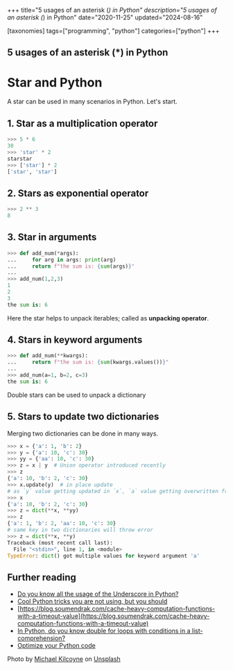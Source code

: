 +++
title="5 usages of an asterisk (*) in Python"
description="5 usages of an asterisk (*) in Python"
date="2020-11-25"
updated="2024-08-16"

[taxonomies]
tags=["programming", "python"]
categories=["python"]
+++
## 5 usages of an asterisk (*) in Python

# Star and Python

A star can be used in many scenarios in Python. Let's start.

## 1. Star as a multiplication operator

``` python
>>> 5 * 6
30
>>> 'star' * 2
starstar
>>> ['star'] * 2
['star', 'star']
```
## 2. Stars as exponential operator

``` python
>>> 2 ** 3
8
```

## 3. Star in arguments

``` python
>>> def add_num(*args):
...     for arg in args: print(arg)
...     return f"the sum is: {sum(args)}"
... 
>>> add_num(1,2,3)
1
2
3
the sum is: 6
```
Here the star helps to unpack iterables; called as **unpacking operator**.

## 4. Stars in keyword arguments

``` python
>>> def add_num(**kwargs):
...     return f"the sum is: {sum(kwargs.values())}"
...
>>> add_num(a=1, b=2, c=3)
the sum is: 6
```
Double stars can be used to unpack a dictionary

## 5. Stars to update two dictionaries

Merging two dictionaries can be done in many ways.

``` python
>>> x = {'a': 1, 'b': 2}
>>> y = {'a': 10, 'c': 30}
>>> yy = {'aa': 10, 'c': 30}
>>> z = x | y  # Union operator introduced recently
>>> z
{'a': 10, 'b': 2, 'c': 30}
>>> x.update(y)  # in place update
# as `y` value getting updated in `x`, `a` value getting overwritten from 1 to 10.
>>> x
{'a': 10, 'b': 2, 'c': 30}
>>> z = dict(**x, **yy)
>>> z
{'a': 1, 'b': 2, 'aa': 10, 'c': 30}
# same key in two dictionaries will throw error
>>> z = dict(**x, **y)
Traceback (most recent call last):
  File "<stdin>", line 1, in <module>
TypeError: dict() got multiple values for keyword argument 'a'

```
## Further reading

- [Do you know all the usage of the Underscore in Python?](https://blog.soumendrak.com/do-you-know-all-the-usage-of-the-underscore-in-python)
- [Cool Python tricks you are not using, but you should](https://blog.soumendrak.com/cool-python-tricks-you-are-not-using-but-you-should)
- [https://blog.soumendrak.com/cache-heavy-computation-functions-with-a-timeout-value](https://blog.soumendrak.com/cache-heavy-computation-functions-with-a-timeout-value)
- [In Python, do you know double for loops with conditions in a list-comprehension?](https://blog.soumendrak.com/in-python-do-you-know-double-for-loops-with-conditions-in-a-list-comprehension)
- [Optimize your Python code](https://blog.soumendrak.com/optimize-your-python-code-d7e9752e501e)

Photo by <a href="https://unsplash.com/@mikekilcoyne?utm_source=unsplash&utm_medium=referral&utm_content=creditCopyText">Michael Kilcoyne</a> on <a href="https://unsplash.com/s/photos/star?utm_source=unsplash&utm_medium=referral&utm_content=creditCopyText">Unsplash</a>
  